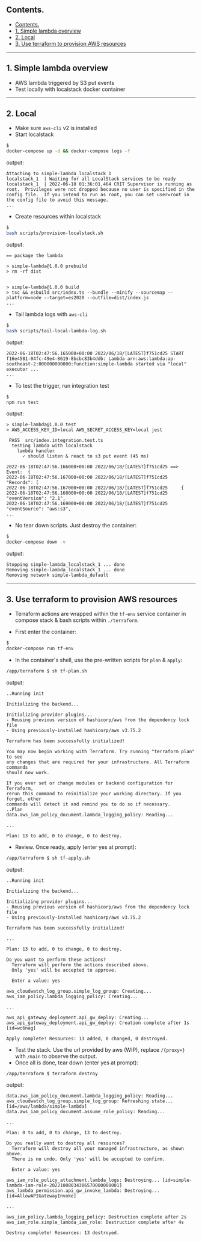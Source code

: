 ## Contents.
- [Contents.](#contents)
- [1. Simple lambda overview](#1-simple-lambda-overview)
- [2. Local](#2-local)
- [3. Use terraform to provision AWS resources](#3-use-terraform-to-provision-aws-resources)

---
## 1. Simple lambda overview
- AWS lambda triggered by S3 put events
- Test locally with localstack docker container

---
## 2. Local
- Make sure `aws-cli` v2 is installed
- Start localstack
```sh
$
docker-compose up -d && docker-compose logs -f
```
output:
```console
Attaching to simple-lambda_localstack_1
localstack_1  | Waiting for all LocalStack services to be ready
localstack_1  | 2022-06-18 01:36:01,464 CRIT Supervisor is running as root.  Privileges were not dropped because no user is specified in the config file.  If you intend to run as root, you can set user=root in the config file to avoid this message.
...
```
- Create resources within localstack
```sh
$
bash scripts/provision-localstack.sh
```
output:
```console
== package the lambda

> simple-lambda@1.0.0 prebuild
> rm -rf dist


> simple-lambda@1.0.0 build
> tsc && esbuild src/index.ts --bundle --minify --sourcemap --platform=node --target=es2020 --outfile=dist/index.js
...
```
- Tail lambda logs with `aws-cli`
```sh
$
bash scripts/tail-local-lambda-log.sh
```
output:
```console
2022-06-18T02:47:56.165000+00:00 2022/06/18/[LATEST]f751cd25 START f16e4581-04fc-49e4-8619-8bcbc83b4ddb: Lambda arn:aws:lambda:ap-southeast-2:000000000000:function:simple-lambda started via "local" executor ...
...
```
- To test the trigger, run integration test
```sh
$
npm run test
```
output:
```console
> simple-lambda@1.0.0 test
> AWS_ACCESS_KEY_ID=local AWS_SECRET_ACCESS_KEY=local jest

 PASS  src/index.integration.test.ts
  testing lambda with localstack
    lambda handler
      ✓ should listen & react to s3 put event (45 ms)
```
```
2022-06-18T02:47:56.166000+00:00 2022/06/18/[LATEST]f751cd25 ==> Event:  {
2022-06-18T02:47:56.167000+00:00 2022/06/18/[LATEST]f751cd25   "Records": [
2022-06-18T02:47:56.167000+00:00 2022/06/18/[LATEST]f751cd25     {
2022-06-18T02:47:56.168000+00:00 2022/06/18/[LATEST]f751cd25       "eventVersion": "2.1",
2022-06-18T02:47:56.169000+00:00 2022/06/18/[LATEST]f751cd25       "eventSource": "aws:s3",
...
```
- No tear down scripts. Just destroy the container:
```sh
$
docker-compose down -v
```
output:
```console
Stopping simple-lambda_localstack_1 ... done
Removing simple-lambda_localstack_1 ... done
Removing network simple-lambda_default
```

---
## 3. Use terraform to provision AWS resources
- Terraform actions are wrapped within the `tf-env` service container in compose stack & bash scripts within `./terraform`.

- First enter the container:

```sh
$
docker-compose run tf-env
```
- In the container's shell, use the pre-written scripts for `plan` & `apply`:
```sh
/app/terraform $ sh tf-plan.sh
```
output:
```console
..Running init

Initializing the backend...

Initializing provider plugins...
- Reusing previous version of hashicorp/aws from the dependency lock file
- Using previously-installed hashicorp/aws v3.75.2

Terraform has been successfully initialized!

You may now begin working with Terraform. Try running "terraform plan" to see
any changes that are required for your infrastructure. All Terraform commands
should now work.

If you ever set or change modules or backend configuration for Terraform,
rerun this command to reinitialize your working directory. If you forget, other
commands will detect it and remind you to do so if necessary.
..Plan
data.aws_iam_policy_document.lambda_logging_policy: Reading...

...

Plan: 13 to add, 0 to change, 0 to destroy.
```
- Review. Once ready, apply (enter yes at prompt):
```sh
/app/terraform $ sh tf-apply.sh
```
output:
```console
..Running init

Initializing the backend...

Initializing provider plugins...
- Reusing previous version of hashicorp/aws from the dependency lock file
- Using previously-installed hashicorp/aws v3.75.2

Terraform has been successfully initialized!

...

Plan: 13 to add, 0 to change, 0 to destroy.

Do you want to perform these actions?
  Terraform will perform the actions described above.
  Only 'yes' will be accepted to approve.

  Enter a value: yes
```

```console
aws_cloudwatch_log_group.simple_log_group: Creating...
aws_iam_policy.lambda_logging_policy: Creating...

...

aws_api_gateway_deployment.api_gw_deploy: Creating...
aws_api_gateway_deployment.api_gw_deploy: Creation complete after 1s [id=wc6nag]

Apply complete! Resources: 13 added, 0 changed, 0 destroyed.
```

- Test the stack. Use the url provided by aws (WIP), replace `/{proxy+}` with `/main` to observe the output.
- Once all is done, tear down (enter yes at prompt):
```sh
/app/terraform $ terraform destroy
```
output:
```console
data.aws_iam_policy_document.lambda_logging_policy: Reading...
aws_cloudwatch_log_group.simple_log_group: Refreshing state... [id=/aws/lambda/simple-lambda]
data.aws_iam_policy_document.assume_role_policy: Reading...

...

Plan: 0 to add, 0 to change, 13 to destroy.

Do you really want to destroy all resources?
  Terraform will destroy all your managed infrastructure, as shown above.
  There is no undo. Only 'yes' will be accepted to confirm.

  Enter a value: yes
```

```console
aws_iam_role_policy_attachment.lambda_logs: Destroying... [id=simple-lambda-iam-role-20221008034306570000000001]
aws_lambda_permission.api_gw_invoke_lambda: Destroying... [id=AllowAPIGatewayInvoke]

...

aws_iam_policy.lambda_logging_policy: Destruction complete after 2s
aws_iam_role.simple_lambda_iam_role: Destruction complete after 4s

Destroy complete! Resources: 13 destroyed.
```
